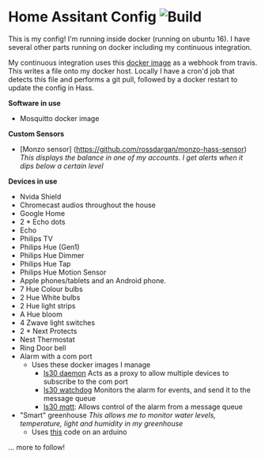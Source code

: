 # Home Assitant Config ![Build](https://travis-ci.org/rossdargan/hass-config.svg?branch=master)

This is my config! I'm running inside docker (running on ubuntu 16). I have several other parts running on docker including my continuous integration.

My continuous integration uses this [docker image](https://hub.docker.com/r/rossdargan/travis-ci-webhook/) as a webhook from travis. This writes a file onto my docker host. Locally I have a cron'd job that detects this file and performs a git pull, followed by a docker restart to update the config in Hass.

**Software in use**
* Mosquitto docker image

**Custom Sensors**
* [Monzo sensor] (https://github.com/rossdargan/monzo-hass-sensor) *This displays the balance in one of my accounts. I get alerts when it dips below a certain level*

**Devices in use**

* Nvida Shield
* Chromecast audios throughout the house
* Google Home
* 2 * Echo dots
* Echo
* Philips TV
* Philips Hue (Gen1)
* Philips Hue Dimmer
* Philips Hue Tap
* Philips Hue Motion Sensor
* Apple phones/tablets and an Android phone.
* 7 Hue Colour bulbs
* 2 Hue White bulbs
* 2 Hue light strips
* A Hue bloom
* 4 Zwave light switches
* 2 * Next Protects
* Nest Thermostat
* Ring Door bell
* Alarm with a com port
  * Uses these docker images I manage
    * [ls30 daemon](https://hub.docker.com/r/rossdargan/ls30daemon/) Acts as a proxy to allow multiple devices to subscribe to the com port
    * [ls30 watchdog](https://hub.docker.com/r/rossdargan/ls30watchdog/) Monitors the alarm for events, and send it to the message queue
    * [ls30 mqtt](https://hub.docker.com/r/rossdargan/ls30mqtt/): Allows control of the alarm from a message queue
* "Smart" greenhouse  *This allows me to monitor water levels, temperature, light and humidity in my greenhouse*
  * Uses [this](https://github.com/rossdargan/Greenhouse) code on an arduino


... more to follow!
